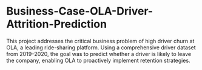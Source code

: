 # Business-Case-OLA-Driver-Attrition-Prediction
This project addresses the critical business problem of high driver churn at OLA, a leading ride-sharing platform. Using a comprehensive driver dataset from 2019–2020, the goal was to predict whether a driver is likely to leave the company, enabling OLA to proactively implement retention strategies.
